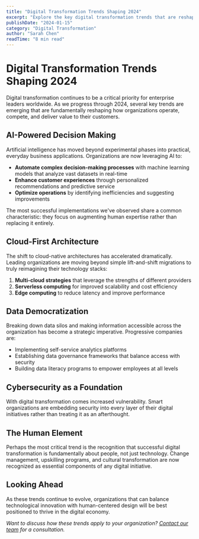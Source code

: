 ```yaml
---
title: "Digital Transformation Trends Shaping 2024"
excerpt: "Explore the key digital transformation trends that are reshaping how enterprises operate and compete in the modern business landscape."
publishDate: "2024-01-15"
category: "Digital Transformation"
author: "Sarah Chen"
readTime: "8 min read"
---
```


# Digital Transformation Trends Shaping 2024

Digital transformation continues to be a critical priority for enterprise leaders worldwide. As we progress through 2024, several key trends are emerging that are fundamentally reshaping how organizations operate, compete, and deliver value to their customers.

## AI-Powered Decision Making

Artificial intelligence has moved beyond experimental phases into practical, everyday business applications. Organizations are now leveraging AI to:

- **Automate complex decision-making processes** with machine learning models that analyze vast datasets in real-time
- **Enhance customer experiences** through personalized recommendations and predictive service
- **Optimize operations** by identifying inefficiencies and suggesting improvements

The most successful implementations we've observed share a common characteristic: they focus on augmenting human expertise rather than replacing it entirely.

## Cloud-First Architecture

The shift to cloud-native architectures has accelerated dramatically. Leading organizations are moving beyond simple lift-and-shift migrations to truly reimagining their technology stacks:

1. **Multi-cloud strategies** that leverage the strengths of different providers
2. **Serverless computing** for improved scalability and cost efficiency
3. **Edge computing** to reduce latency and improve performance

## Data Democratization

Breaking down data silos and making information accessible across the organization has become a strategic imperative. Progressive companies are:

- Implementing self-service analytics platforms
- Establishing data governance frameworks that balance access with security
- Building data literacy programs to empower employees at all levels

## Cybersecurity as a Foundation

With digital transformation comes increased vulnerability. Smart organizations are embedding security into every layer of their digital initiatives rather than treating it as an afterthought.

## The Human Element

Perhaps the most critical trend is the recognition that successful digital transformation is fundamentally about people, not just technology. Change management, upskilling programs, and cultural transformation are now recognized as essential components of any digital initiative.

## Looking Ahead

As these trends continue to evolve, organizations that can balance technological innovation with human-centered design will be best positioned to thrive in the digital economy.

*Want to discuss how these trends apply to your organization? [Contact our team](/contact) for a consultation.*
